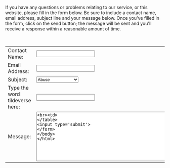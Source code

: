 If you have any questions or problems relating to our service, or this website, please fill in the form below. Be sure to include a contact name, email address, subject line and your message below. Once you've filled in the form, click on the send button; the message will be sent and you'll receive a response within a reasonable amount of time.

<form action='/includes/contact.php'>
<table>
<tr><td>Contact Name:</td> <td> <input type='text' name='contact_name'><br></td></tr>
<tr><td>Email Address:</td> <td> <input type='text' name='email_address'><br></td></tr>
<tr><td>Subject:</td> <td>
<select name="type">
    <option value="abuse">Abuse</option>
    <option value="support">Support</option>
    <option value="copyright">Copyright Problem</option></td></tr>
    
</select><br> </td></tr>
<tr><td>Type the word tildeverse here:</td> <td> <input type='textarea' name='tv'></td></tr>
<tr><td>Message:</td><td> <textarea name='message' rows = "10" cols = "80"><br><td>
</table>
<input type='submit'>
</form>

